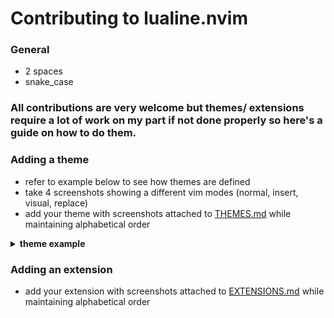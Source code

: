 # Contributing to lualine.nvim


### General

* 2 spaces
* snake_case

### All contributions are very welcome but themes/ extensions require a lot of work on my part if not done properly so here's a guide on how to do them.

### Adding a theme

* refer to example below to see how themes are defined
* take 4 screenshots showing a different vim modes (normal, insert, visual, replace)
* add your theme with screenshots attached to [THEMES.md](./THEMES.md) while maintaining alphabetical order

<details>
<summary><b>theme example</b></summary>

To create a custom theme you need to define a colorscheme for each of vim's modes. Each mode has a `fg` and `bg` field for every lualine section.
You can add special effects with `gui`.

Adding theme is really easy in lua. Here is and example of a gruvbox theme.

```lua
local gruvbox = {  }

local colors = {
  black        = "#282828",
  white        = '#ebdbb2',
  red          = '#fb4934',
  green        = '#b8bb26',
  blue         = '#83a598',
  yellow       = '#fe8019',
  gray         = '#a89984',
  darkgray     = '#3c3836',
  lightgray    = '#504945',
  inactivegray = '#7c6f64',
}

gruvbox.normal = {
  -- gui parameter is optional and behaves the same way as in vim's highlight command
  a = { bg = colors.gray, fg = colors.black, gui = "bold", },
  b = { bg = colors.lightgray, fg  = colors.white, },
  c = { bg = colors.darkgray, fg = colors.gray }
}

gruvbox.insert = {
  a = { bg = colors.blue, fg = colors.black, gui = "bold", },
  b = { bg = colors.lightgray, fg = colors.white, },
  c = { bg = colors.lightgray, fg = colors.white }
}


gruvbox.visual = {
  a = { bg = colors.yellow, fg = colors.black, gui = "bold", },
  b = { bg = colors.lightgray, fg = colors.white, },
  c = { bg = colors.inactivegray, fg = colors.black },
}

gruvbox.replace = {
  a = { bg = colors.red, fg = colors.black, gui = "bold", },
  b = { bg = colors.lightgray, fg = colors.white, },
  c = { bg = colors.black, fg = colors.white },
}

gruvbox.command = {
  a = { bg = colors.green, fg = colors.black, gui = "bold", },
  b = { bg = colors.lightgray, fg = colors.white, },
  c = { bg = colors.inactivegray, fg = colors.black },
}

-- you can assign one colorscheme to another, if a colorscheme is
-- undefined it falls back to normal
gruvbox.terminal = gruvbox.normal

gruvbox.inactive = {
  a = { bg = colors.darkgray, fg = colors.gray, gui = "bold", },
  b = { bg = colors.darkgray, fg = colors.gray, },
  c = { bg = colors.darkgray, fg = colors.gray },
}

lualine.theme = gruvbox
```

</details>

### Adding an extension

* add your extension with screenshots attached to [EXTENSIONS.md](./EXTENSIONS.md) while maintaining alphabetical order
